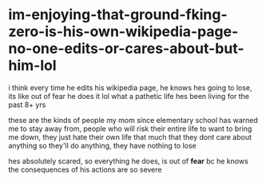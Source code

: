 # im-enjoying-that-ground-fking-zero-is-his-own-wikipedia-page-no-one-edits-or-cares-about-but-him-lol

i think every time he edits his wikipedia page, he knows hes going to lose, its like out of fear he does it lol what a pathetic life hes been living for the past 8+ yrs

these are the kinds of people my mom since elementary school has warned me to stay away from, people who will risk their entire life to want to bring me down, they just hate their own life that much that they dont care about anything so they'll do anything, they have nothing to lose

hes absolutely scared, so everything he does, is out of __fear__ bc he knows the consequences of his actions are so severe
